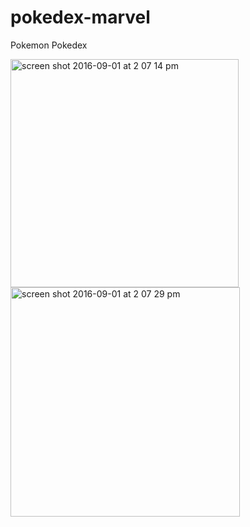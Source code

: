 # pokedex-marvel
Pokemon Pokedex

<img width="365" alt="screen shot 2016-09-01 at 2 07 14 pm" src="https://cloud.githubusercontent.com/assets/7621719/18179860/5918d9f0-7052-11e6-933b-64c1dbf8ab42.png">

<img width="367" alt="screen shot 2016-09-01 at 2 07 29 pm" src="https://cloud.githubusercontent.com/assets/7621719/18179928/a85c637e-7052-11e6-9a25-d56081ca01ce.png">

